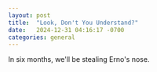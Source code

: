 ```yaml
---
layout: post
title:  "Look, Don't You Understand?"
date:   2024-12-31 04:16:17 -0700
categories: general
---
```


In six months, we'll be stealing Erno's nose.
